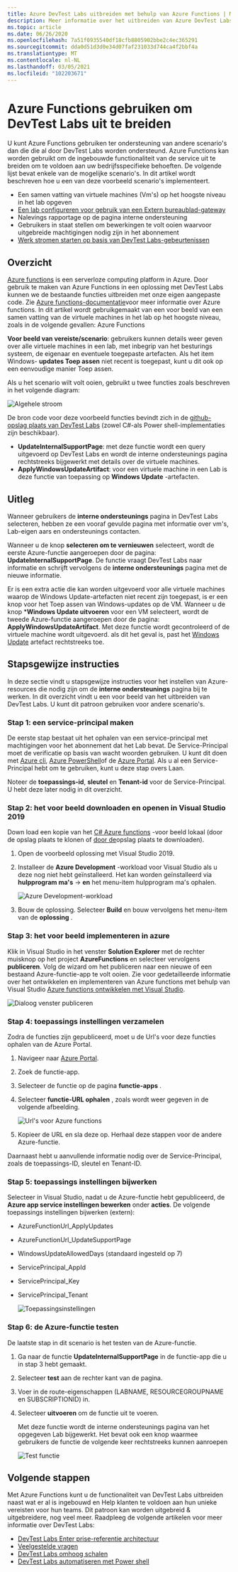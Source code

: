 ```yaml
---
title: Azure DevTest Labs uitbreiden met behulp van Azure Functions | Microsoft Docs
description: Meer informatie over het uitbreiden van Azure DevTest Labs met behulp van Azure Functions.
ms.topic: article
ms.date: 06/26/2020
ms.openlocfilehash: 7a51f0935540df18cfb8805902bbe2c4ec365291
ms.sourcegitcommit: dda0d51d3d0e34d07faf231033d744ca4f2bbf4a
ms.translationtype: MT
ms.contentlocale: nl-NL
ms.lasthandoff: 03/05/2021
ms.locfileid: "102203671"
---
```

# <a name="use-azure-functions-to-extend-devtest-labs"></a>Azure Functions gebruiken om DevTest Labs uit te breiden
U kunt Azure Functions gebruiken ter ondersteuning van andere scenario's dan die die al door DevTest Labs worden ondersteund. Azure Functions kan worden gebruikt om de ingebouwde functionaliteit van de service uit te breiden om te voldoen aan uw bedrijfsspecifieke behoeften. De volgende lijst bevat enkele van de mogelijke scenario's. In dit artikel wordt beschreven hoe u een van deze voorbeeld scenario's implementeert.

- Een samen vatting van virtuele machines (Vm's) op het hoogste niveau in het lab opgeven
- [Een lab configureren voor gebruik van een Extern bureaublad-gateway](configure-lab-remote-desktop-gateway.md)
- Nalevings rapportage op de pagina interne ondersteuning
- Gebruikers in staat stellen om bewerkingen te volt ooien waarvoor uitgebreide machtigingen nodig zijn in het abonnement
- [Werk stromen starten op basis van DevTest Labs-gebeurtenissen](https://github.com/RogerBestMsft/DTL-SecureArtifactData)

## <a name="overview"></a>Overzicht
[Azure functions](../azure-functions/functions-overview.md) is een serverloze computing platform in Azure. Door gebruik te maken van Azure Functions in een oplossing met DevTest Labs kunnen we de bestaande functies uitbreiden met onze eigen aangepaste code. Zie [Azure functions-documentatie](../azure-functions/functions-overview.md)voor meer informatie over Azure functions. In dit artikel wordt gebruikgemaakt van een voor beeld van een samen vatting van de virtuele machines in het lab op het hoogste niveau, zoals in de volgende gevallen: Azure Functions

**Voor beeld van vereiste/scenario**: gebruikers kunnen details weer geven over alle virtuele machines in een lab, met inbegrip van het besturings systeem, de eigenaar en eventuele toegepaste artefacten.  Als het item Windows- **updates Toep assen** niet recent is toegepast, kunt u dit ook op een eenvoudige manier Toep assen.

Als u het scenario wilt volt ooien, gebruikt u twee functies zoals beschreven in het volgende diagram:  

![Algehele stroom](./media/extend-devtest-labs-azure-functions/flow.png)

De bron code voor deze voorbeeld functies bevindt zich in de [github-opslag plaats van DevTest Labs](https://github.com/Azure/azure-devtestlab/tree/master/samples/DevTestLabs/AzureFunctions) (zowel C#-als Power shell-implementaties zijn beschikbaar).

- **UpdateInternalSupportPage**: met deze functie wordt een query uitgevoerd op DevTest Labs en wordt de interne ondersteunings pagina rechtstreeks bijgewerkt met details over de virtuele machines.
- **ApplyWindowsUpdateArtifact**: voor een virtuele machine in een Lab is deze functie van toepassing op **Windows Update** -artefacten.

## <a name="how-it-works"></a>Uitleg
Wanneer gebruikers de **interne ondersteunings** pagina in DevTest Labs selecteren, hebben ze een vooraf gevulde pagina met informatie over vm's, Lab-eigen aars en ondersteunings contacten.  

Wanneer u de knop **selecteren om te vernieuwen** selecteert, wordt de eerste Azure-functie aangeroepen door de pagina: **UpdateInternalSupportPage**. De functie vraagt DevTest Labs naar informatie en schrijft vervolgens de **interne ondersteunings** pagina met de nieuwe informatie.

Er is een extra actie die kan worden uitgevoerd voor alle virtuele machines waarop de Windows Update-artefacten niet recent zijn toegepast, is er een knop voor het Toep assen van Windows-updates op de VM. Wanneer u de knop ***Windows Update uitvoeren** voor een VM selecteert, wordt de tweede Azure-functie aangeroepen door de pagina: **ApplyWindowsUpdateArtifact**. Met deze functie wordt gecontroleerd of de virtuele machine wordt uitgevoerd. als dit het geval is, past het [Windows Update](https://github.com/Azure/azure-devtestlab/tree/master/Artifacts/windows-install-windows-updates) artefact rechtstreeks toe.

## <a name="step-by-step-walkthrough"></a>Stapsgewijze instructies
In deze sectie vindt u stapsgewijze instructies voor het instellen van Azure-resources die nodig zijn om de **interne ondersteunings** pagina bij te werken. In dit overzicht vindt u een voor beeld van het uitbreiden van DevTest Labs. U kunt dit patroon gebruiken voor andere scenario's.

### <a name="step-1-create-a-service-principal"></a>Stap 1: een service-principal maken 
De eerste stap bestaat uit het ophalen van een service-principal met machtigingen voor het abonnement dat het Lab bevat. De Service-Principal moet de verificatie op basis van wacht woorden gebruiken. U kunt dit doen met [Azure cli](/cli/azure/create-an-azure-service-principal-azure-cli), [Azure PowerShell](/powershell/azure/create-azure-service-principal-azureps?view=azps-2.5.0)of de [Azure Portal](../active-directory/develop/howto-create-service-principal-portal.md). Als u al een Service-Principal hebt om te gebruiken, kunt u deze stap overs Laan.

Noteer de **toepassings-id**, **sleutel** en **Tenant-id** voor de Service-Principal. U hebt deze later nodig in dit overzicht. 

### <a name="step-2-download-the-sample-and-open-in-visual-studio-2019"></a>Stap 2: het voor beeld downloaden en openen in Visual Studio 2019
Down load een kopie van het [C# Azure functions](https://github.com/Azure/azure-devtestlab/tree/master/samples/DevTestLabs/AzureFunctions/CSharp) -voor beeld lokaal (door de opslag plaats te klonen of [door de](https://github.com/Azure/azure-devtestlab/archive/master.zip)opslag plaats te downloaden).  

1. Open de voorbeeld oplossing met Visual Studio 2019.  
1. Installeer de **Azure Development** -workload voor Visual Studio als u deze nog niet hebt geïnstalleerd. Het kan worden geïnstalleerd via **hulpprogram ma's**  ->  **en** het menu-item hulpprogram ma's ophalen.

    ![Azure Development-workload](./media/extend-devtest-labs-azure-functions/azure-development-workload-vs.png)
1. Bouw de oplossing. Selecteer **Build** en bouw vervolgens het menu-item van de **oplossing** .

### <a name="step-3-deploy-the-sample-to-azure"></a>Stap 3: het voor beeld implementeren in azure
Klik in Visual Studio in het venster **Solution Explorer** met de rechter muisknop op het project **AzureFunctions** en selecteer vervolgens **publiceren**. Volg de wizard om het publiceren naar een nieuwe of een bestaand Azure-functie-app te volt ooien. Zie voor gedetailleerde informatie over het ontwikkelen en implementeren van Azure functions met behulp van Visual Studio [Azure functions ontwikkelen met Visual Studio](../azure-functions/functions-develop-vs.md).

![Dialoog venster publiceren](./media/extend-devtest-labs-azure-functions/publish-dialog.png)


### <a name="step-4--gather-application-settings"></a>Stap 4: toepassings instellingen verzamelen
Zodra de functies zijn gepubliceerd, moet u de Url's voor deze functies ophalen van de Azure Portal. 

1. Navigeer naar [Azure Portal](https://portal.azure.com). 
1. Zoek de functie-app.
1. Selecteer de functie op de pagina **functie-apps** . 
1. Selecteer **functie-URL ophalen** , zoals wordt weer gegeven in de volgende afbeelding. 

    ![Url's voor Azure functions](./media/extend-devtest-labs-azure-functions/function-url.png)
4. Kopieer de URL en sla deze op. Herhaal deze stappen voor de andere Azure-functie. 

Daarnaast hebt u aanvullende informatie nodig over de Service-Principal, zoals de toepassings-ID, sleutel en Tenant-ID.


### <a name="step-5--update-application-settings"></a>Stap 5: toepassings instellingen bijwerken
Selecteer in Visual Studio, nadat u de Azure-functie hebt gepubliceerd, de **Azure app service instellingen bewerken** onder **acties**. De volgende toepassings instellingen bijwerken (extern):

- AzureFunctionUrl_ApplyUpdates
- AzureFunctionUrl_UpdateSupportPage
- WindowsUpdateAllowedDays (standaard ingesteld op 7)
- ServicePrincipal_AppId
- ServicePrincipal_Key
- ServicePrincipal_Tenant

    ![Toepassingsinstellingen](./media/extend-devtest-labs-azure-functions/application-settings.png)

### <a name="step-6-test-the-azure-function"></a>Stap 6: de Azure-functie testen
De laatste stap in dit scenario is het testen van de Azure-functie.  

1. Ga naar de functie **UpdateInternalSupportPage** in de functie-app die u in stap 3 hebt gemaakt. 
1. Selecteer **test** aan de rechter kant van de pagina. 
1. Voer in de route-eigenschappen (LABNAME, RESOURCEGROUPNAME en SUBSCRIPTIONID) in.
1. Selecteer **uitvoeren** om de functie uit te voeren.  

    Met deze functie wordt de interne ondersteunings pagina van het opgegeven Lab bijgewerkt. Het bevat ook een knop waarmee gebruikers de functie de volgende keer rechtstreeks kunnen aanroepen

    ![Test functie](./media/extend-devtest-labs-azure-functions/test-function.png)

## <a name="next-steps"></a>Volgende stappen
Met Azure Functions kunt u de functionaliteit van DevTest Labs uitbreiden naast wat er al is ingebouwd en Help klanten te voldoen aan hun unieke vereisten voor hun teams. Dit patroon kan worden uitgebreid & uitgebreidere, nog veel meer.  Raadpleeg de volgende artikelen voor meer informatie over DevTest Labs: 

- [DevTest Labs Enter prise-referentie architectuur](devtest-lab-reference-architecture.md)
- [Veelgestelde vragen](devtest-lab-faq.md)
- [DevTest Labs omhoog schalen](devtest-lab-guidance-scale.md)
- [DevTest Labs automatiseren met Power shell](https://github.com/Azure/azure-devtestlab/tree/master/samples/DevTestLabs/Modules/Library/Tests)








